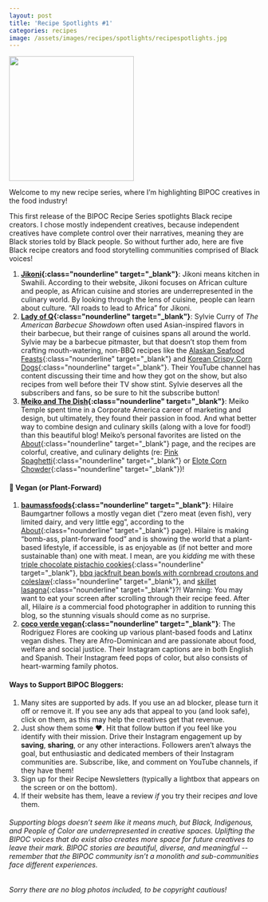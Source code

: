```yaml
---
layout: post
title: 'Recipe Spotlights #1'
categories: recipes
image: /assets/images/recipes/spotlights/recipespotlights.jpg
---
```

<div class="singleimagecontainer">
  <img src="{{ page.image }}" height="250px" class="image">
</div>

Welcome to my new recipe series, where I’m highlighting BIPOC creatives in the food industry! 

This first release of the BIPOC Recipe Series spotlights Black recipe creators. I chose mostly independent creatives, because independent creatives have complete control over their narratives, meaning they are Black stories told by Black people. So without further ado, here are five Black recipe creators and food storytelling communities comprised of Black voices!

1. **[Jikoni](https://jikoni.co/recipes/){:class="nounderline" target="_blank"}**: Jikoni means kitchen in Swahili. According to their website, Jikoni focuses on African culture and people, as African cuisine and stories are underrepresented in the culinary world. By looking through the lens of cuisine, people can learn about culture. “All roads to lead to Africa” for Jikoni. 
1. **[Lady of Q](https://www.youtube.com/channel/UCc8n9VxRO2ei45mXzZAJluA/videos){:class="nounderline" target="_blank"}**: Sylvie Curry of *The American Barbecue Showdown* often used Asian-inspired flavors in their barbecue, but their range of cuisines spans all around the world. Sylvie may be a barbecue pitmaster, but that doesn’t stop them from crafting mouth-watering, non-BBQ recipes like the [Alaskan Seafood Feasts](https://youtu.be/4FHmPPgP6MA){:class="nounderline" target="_blank"} and [Korean Crispy Corn Dogs](https://youtu.be/DRN3Iyw9O1o){:class="nounderline" target="_blank"}. Their YouTube channel has content discussing their time and how they got on the show, but also recipes from well before their TV show stint. Sylvie deserves all the subscribers and fans, so be sure to hit the subscribe button!
1. **[Meiko and The Dish](https://meikoandthedish.com/tag/recipe/){:class="nounderline" target="_blank"}**: Meiko Temple spent time in a Corporate America career of marketing and design, but ultimately, they found their passion in food. And what better way to combine design and culinary skills (along with a love for food!) than this beautiful blog! Meiko’s personal favorites are listed on the [About](https://meikoandthedish.com/about-meiko/){:class="nounderline" target="_blank"} page, and the recipes are colorful, creative, and culinary delights (re: [Pink Spaghetti](https://meikoandthedish.com/pink-spaghetti-beet-pesto/){:class="nounderline" target="_blank"} or [Elote Corn Chowder](https://meikoandthedish.com/elote-corn-chowder/){:class="nounderline" target="_blank"})!

#### 🌱 Vegan (or Plant-Forward)
1. **[baumassfoods](https://www.baumassfoods.com/category/recipes/){:class="nounderline" target="_blank"}**: Hilaire Baumgartner follows a mostly vegan diet (“zero meat (even fish), very limited dairy, and very little egg”, according to the [About](https://www.baumassfoods.com/about/){:class="nounderline" target="_blank"} page). Hilaire is making “bomb-ass, plant-forward food” and is showing the world that a plant-based lifestyle, if accessible, is as enjoyable as (if not better and more sustainable than) one with meat. I mean, are you *kidding* me with these [triple chocolate pistachio cookies](https://www.baumassfoods.com/triple-chocolate-pistachio-cookies/){:class="nounderline" target="_blank"}, [bbq jackfruit bean bowls with cornbread croutons and coleslaw](https://www.baumassfoods.com/bbq-jackfruit-bean-bowls-with-cornbread-croutons-and-coleslaw/){:class="nounderline" target="_blank"}, and [skillet lasagna](https://www.baumassfoods.com/20-minute-creamy-skillet-lasagna/){:class="nounderline" target="_blank"}?! Warning: You may want to eat your screen after scrolling through their recipe feed. After all, Hilaire *is* a commercial food photographer in addition to running this blog, so the stunning visuals should come as no surprise. 
1. **[coco verde vegan](https://www.cocoverdevegan.com/food-blog){:class="nounderline" target="_blank"}**: The Rodriguez Flores are cooking up various plant-based foods and Latinx vegan dishes. They are Afro-Dominican and are passionate about food, welfare and social justice. Their Instagram captions are in both English and Spanish. Their Instagram feed pops of color, but also consists of heart-warming family photos. 

#### Ways to Support BIPOC Bloggers:

1. Many sites are supported by ads. If you use an ad blocker, please turn it off or remove it. If you see any ads that appeal to you (and look safe), click on them, as this may help the creatives get that revenue. 
1. Just show them some ❤️. Hit that follow button if you feel like you identify with their mission. Drive their Instagram engagement up by **saving**, **sharing**, or any other interactions. Followers aren’t always the goal, but enthusiastic and dedicated members of their Instagram communities are. Subscribe, like, and comment on YouTube channels, if they have them!
1. Sign up for their Recipe Newsletters (typically a lightbox that appears on the screen or on the bottom). 
1. If their website has them, leave a review *if* you try their recipes *and* love them. 

###### Supporting blogs doesn’t seem like it means much, but Black, Indigenous, and People of Color are underrepresented in creative spaces. Uplifting the BIPOC voices that do exist also creates more space for future creatives to leave their mark. BIPOC stories are beautiful, diverse, and meaningful -- remember that the BIPOC community isn’t a monolith and sub-communities face different experiences. 

###### Sorry there are no blog photos included, to be copyright cautious!